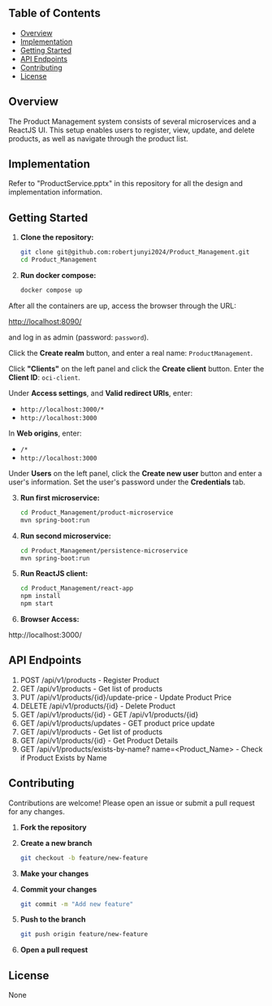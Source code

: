 ## Table of Contents

- [Overview](#overview)
- [Implementation](#implementation)
- [Getting Started](#getting-started)
- [API Endpoints](#api-endpoints)
- [Contributing](#contributing)
- [License](#license)


## Overview

The Product Management system consists of several microservices and a ReactJS UI. This setup enables users to register, view, update, and delete products, as well as navigate through the product list.

## Implementation

Refer to "ProductService.pptx" in this repository for all the design and implementation information.

## Getting Started

1. **Clone the repository:**

    ```sh
    git clone git@github.com:robertjunyi2024/Product_Management.git
    cd Product_Management
    ```

2. **Run docker compose:**

    ```sh
    docker compose up
    ```

After all the containers are up, access the browser through the URL:

[http://localhost:8090/](http://localhost:8090/)

and log in as admin (password: `password`).

 Click the **Create realm** button, and enter a real name: `ProductManagement`.

 Click **"Clients"** on the left panel and click the **Create client** button. Enter the **Client ID**: `oci-client`.

 Under **Access settings**, and **Valid redirect URIs**, enter:
   - `http://localhost:3000/*`
   - `http://localhost:3000`

 In **Web origins**, enter:
   - `/*`
   - `http://localhost:3000`

 Under **Users** on the left panel, click the **Create new user** button and enter a user's information. Set the user's password under the **Credentials** tab.


3. **Run first microservice:**

    ```sh
    cd Product_Management/product-microservice
    mvn spring-boot:run
    ```

4. **Run second microservice:**

    ```sh
    cd Product_Management/persistence-microservice
    mvn spring-boot:run
    ```

5. **Run ReactJS client:**

    ```sh
    cd Product_Management/react-app
    npm install
    npm start
    ```

6. **Browser Access:**

http://localhost:3000/

## API Endpoints
1. POST /api/v1/products - Register Product
2. GET /api/v1/products - Get list of products
3. PUT /api/v1/products/{id}/update-price - Update Product Price
4. DELETE /api/v1/products/{id} - Delete Product
5. GET /api/v1/products/{id} - GET /api/v1/products/{id}
6. GET /api/v1/products/updates - GET product price update
7. GET /api/v1/products - Get list of products
8. GET /api/v1/products/{id} - Get Product Details
9. GET /api/v1/products/exists-by-name? name=<Product_Name> - Check if Product Exists by Name

## Contributing

Contributions are welcome! Please open an issue or submit a pull request for any changes.

1. **Fork the repository**
2. **Create a new branch**
    
    ```sh
    git checkout -b feature/new-feature
    ```

3. **Make your changes**
4. **Commit your changes**
    
    ```sh
    git commit -m "Add new feature"
    ```

5. **Push to the branch**

    ```sh
    git push origin feature/new-feature
    ``` 
    
6. **Open a pull request**

## License
    
None

